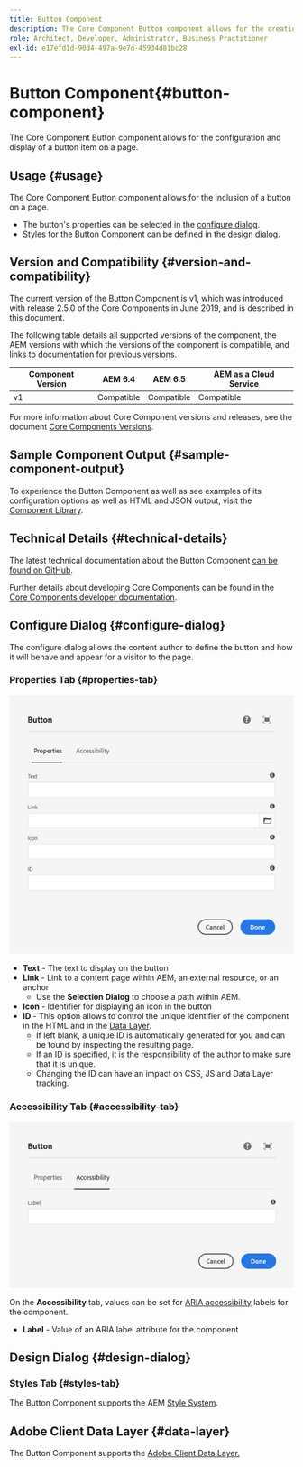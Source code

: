 ```yaml
---
title: Button Component
description: The Core Component Button component allows for the creation and display of a button.
role: Architect, Developer, Administrator, Business Practitioner
exl-id: e17efd1d-90d4-497a-9e7d-45934d81bc28
---
```

# Button Component{#button-component}

The Core Component Button component allows for the configuration and display of a button item on a page.

## Usage {#usage}

The Core Component Button component allows for the inclusion of a button on a page.

* The button's properties can be selected in the [configure dialog](#configure-dialog).
* Styles for the Button Component can be defined in the [design dialog](#design-dialog).

## Version and Compatibility {#version-and-compatibility}

The current version of the Button Component is v1, which was introduced with release 2.5.0 of the Core Components in June 2019, and is described in this document.

The following table details all supported versions of the component, the AEM versions with which the versions of the component is compatible, and links to documentation for previous versions.

|Component Version|AEM 6.4|AEM 6.5|AEM as a Cloud Service|
|--- |--- |---|---|
|v1|Compatible|Compatible|Compatible|

For more information about Core Component versions and releases, see the document [Core Components Versions](/help/versions.md).

## Sample Component Output {#sample-component-output}

To experience the Button Component as well as see examples of its configuration options as well as HTML and JSON output, visit the [Component Library](https://adobe.com/go/aem_cmp_library_button).

## Technical Details {#technical-details}

The latest technical documentation about the Button Component [can be found on GitHub](https://adobe.com/go/aem_cmp_tech_button_v1).

Further details about developing Core Components can be found in the [Core Components developer documentation](/help/developing/overview.md).

## Configure Dialog {#configure-dialog}

The configure dialog allows the content author to define the button and how it will behave and appear for a visitor to the page.

### Properties Tab {#properties-tab}

![Properties tab of the edit dialog of Button Component](/help/assets/button-edit-properties.png)

* **Text** - The text to display on the button
* **Link** - Link to a content page within AEM, an external resource, or an anchor
  * Use the **Selection Dialog** to choose a path within AEM.
* **Icon** - Identifier for displaying an icon in the button
* **ID** - This option allows to control the unique identifier of the component in the HTML and in the [Data Layer](/help/developing/data-layer/overview.md).
  * If left blank, a unique ID is automatically generated for you and can be found by inspecting the resulting page.
  * If an ID is specified, it is the responsibility of the author to make sure that it is unique.
  * Changing the ID can have an impact on CSS, JS and Data Layer tracking.

### Accessibility Tab {#accessibility-tab}

![Accessibility tab of the edit dialog of Button Component](/help/assets/button-edit-accessibility.png)

On the **Accessibility** tab, values can be set for [ARIA accessibility](https://www.w3.org/WAI/standards-guidelines/aria/) labels for the component.

* **Label** - Value of an ARIA label attribute for the component

## Design Dialog {#design-dialog}

### Styles Tab {#styles-tab}

The Button Component supports the AEM [Style System](/help/get-started/authoring.md#component-styling).

## Adobe Client Data Layer {#data-layer}

The Button Component supports the [Adobe Client Data Layer.](/help/developing/data-layer/overview.md)
